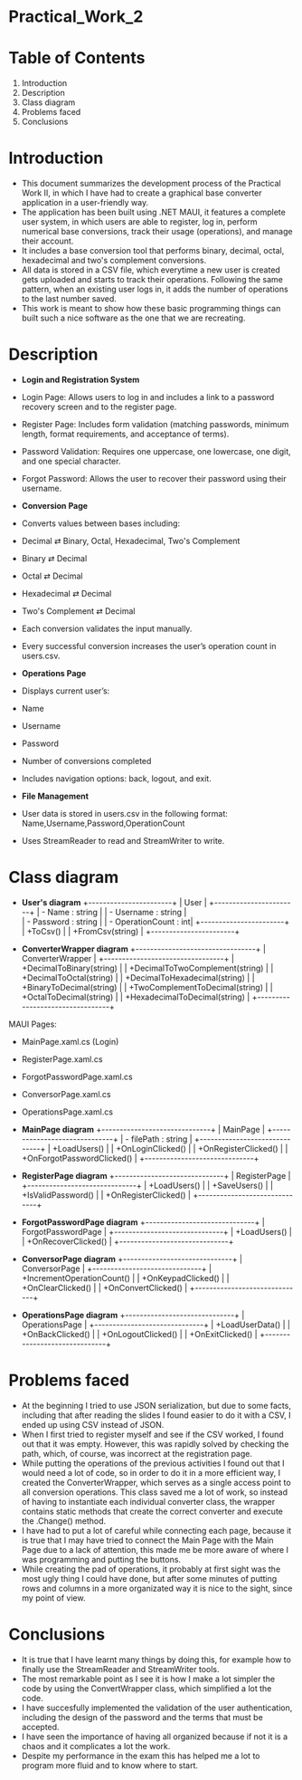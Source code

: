 # Practical_Work_2

# Table of Contents

1. Introduction
2. Description
3. Class diagram
4. Problems faced
5. Conclusions

# Introduction 
- This document summarizes the development process of the Practical Work II, in which I have had to create a graphical base converter application in a user-friendly way.
- The application has been built using .NET MAUI, it features a complete user system, in which users are able to register, log in, perform numerical base conversions, track their usage (operations), and manage their account.
- It includes a base conversion tool that performs binary, decimal, octal, hexadecimal and two's complement conversions. 
- All data is stored in a CSV file, which everytime a new user is created gets uploaded and starts to track their operations. Following the same pattern, when an existing user logs in, it adds the number of operations to the last number saved.
- This work is meant to show how these basic programming things can built such a nice software as the one that we are recreating.


# Description
- **Login and Registration System**

- Login Page: Allows users to log in and includes a link to a password recovery screen and to the register page.
- Register Page: Includes form validation (matching passwords, minimum length, format requirements, and acceptance of terms).
- Password Validation: Requires one uppercase, one lowercase, one digit, and one special character.
- Forgot Password: Allows the user to recover their password using their username. 


- **Conversion Page**

- Converts values between bases including:
- Decimal ⇄ Binary, Octal, Hexadecimal, Two's Complement
- Binary ⇄ Decimal
- Octal ⇄ Decimal
- Hexadecimal ⇄ Decimal
- Two's Complement ⇄ Decimal
- Each conversion validates the input manually.
- Every successful conversion increases the user’s operation count in users.csv.


- **Operations Page**

- Displays current user’s:
- Name
- Username
- Password
- Number of conversions completed
- Includes navigation options: back, logout, and exit.


- **File Management**

- User data is stored in users.csv in the following format: Name,Username,Password,OperationCount
- Uses StreamReader to read and StreamWriter to write.

# Class diagram

- **User's diagram**
+-----------------------+
|         User          |
+-----------------------+
| - Name : string       |
| - Username : string   |  
| - Password : string   |
| - OperationCount : int|
+-----------------------+
| +ToCsv()              |
| +FromCsv(string)      |
+-----------------------+

- **ConverterWrapper diagram**
+---------------------------------+
|         ConverterWrapper        |
+---------------------------------+
| +DecimalToBinary(string)        |
| +DecimalToTwoComplement(string) |
| +DecimalToOctal(string)         |
| +DecimalToHexadecimal(string)   |
| +BinaryToDecimal(string)        |
| +TwoComplementToDecimal(string) |
| +OctalToDecimal(string)         |
| +HexadecimalToDecimal(string)   |
+---------------------------------+


MAUI Pages:
- MainPage.xaml.cs (Login)
- RegisterPage.xaml.cs
- ForgotPasswordPage.xaml.cs
- ConversorPage.xaml.cs
- OperationsPage.xaml.cs


- **MainPage diagram**
+------------------------------+
|         MainPage             |
+------------------------------+
| - filePath : string          |
+------------------------------+
| +LoadUsers()                 |
| +OnLoginClicked()            |
| +OnRegisterClicked()         |
| +OnForgotPasswordClicked()   |
+------------------------------+

- **RegisterPage diagram**
+------------------------------+
|       RegisterPage           |
+------------------------------+
| +LoadUsers()                 |
| +SaveUsers()                 |
| +IsValidPassword()           |
| +OnRegisterClicked()         |
+------------------------------+

- **ForgotPasswordPage diagram**
+------------------------------+
|    ForgotPasswordPage        |
+------------------------------+
| +LoadUsers()                 |
| +OnRecoverClicked()          |
+------------------------------+

- **ConversorPage diagram**
+------------------------------+
|      ConversorPage           |
+------------------------------+
| +IncrementOperationCount()   |
| +OnKeypadClicked()           |
| +OnClearClicked()            |
| +OnConvertClicked()          |
+------------------------------+

- **OperationsPage diagram**
+------------------------------+
|      OperationsPage          |
+------------------------------+
| +LoadUserData()              |
| +OnBackClicked()             |
| +OnLogoutClicked()           |
| +OnExitClicked()             |
+------------------------------+

# Problems faced
- At the beginning I tried to use JSON serialization, but due to some facts, including that after reading the slides I found easier to do it with a CSV, I ended up using CSV instead of JSON.
- When I first tried to register myself and see if the CSV worked, I found out that it was empty. However, this was rapidly solved by checking the path, which, of course, was incorrect at the registration page.
- While putting the operations of the previous activities I found out that I would need a lot of code, so in order to do it in a more efficient way, I created the ConverterWrapper, which serves as a single access point to all conversion operations. This class saved me a lot of work, so instead of having to instantiate each individual converter class, the wrapper contains static methods that create the correct converter and execute the .Change() method.
- I have had to put a lot of careful while connecting each page, because it is true that I may have tried to connect the Main Page with the Main Page due to a lack of attention, this made me be more aware of where I was programming and putting the buttons.
- While creating the pad of operations, it probably at first sight was the most ugly thing I could have done, but after some minutes of putting rows and columns in a more organizated way it is nice to the sight, since my point of view.

# Conclusions
- It is true that I have learnt many things by doing this, for example how to finally use the StreamReader and StreamWriter tools.
- The most remarkable point as I see it is how I make a lot simpler the code by using the ConvertWrapper class, which simplified a lot the code.
- I have succesfully implemented the validation of the user authentication, including the design of the password and the terms that must be accepted.
- I have seen the importance of having all organized because if not it is a chaos and it complicates a lot the work.
- Despite my performance in the exam this has helped me a lot to program more fluid and to know where to start.
